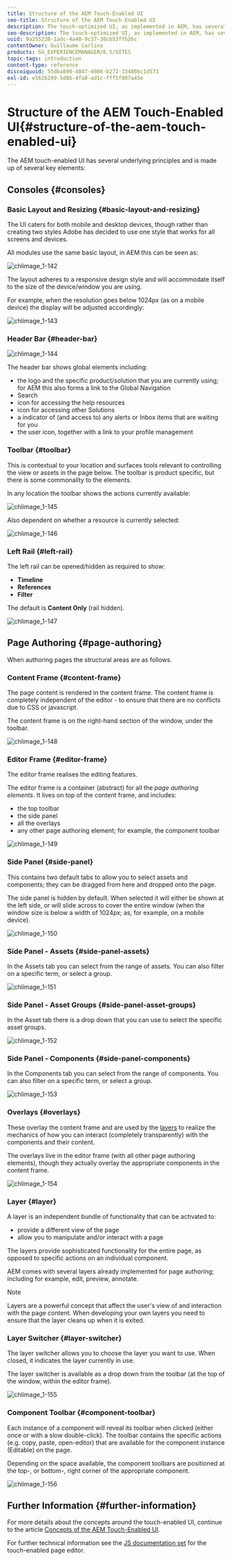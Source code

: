 ```yaml
---
title: Structure of the AEM Touch-Enabled UI
seo-title: Structure of the AEM Touch-Enabled UI
description: The touch-optimized UI, as implemented in AEM, has several underlying principles and is made up of several key elements
seo-description: The touch-optimized UI, as implemented in AEM, has several underlying principles and is made up of several key elements
uuid: 9a255238-1adc-4a40-9c37-30cb53ffb26c
contentOwner: Guillaume Carlino
products: SG_EXPERIENCEMANAGER/6.5/SITES
topic-tags: introduction
content-type: reference
discoiquuid: 55dba890-4847-4986-b272-33480bc1d573
exl-id: e562b289-5d8b-4fa8-ad1c-fff5f807a45e
---
```

# Structure of the AEM Touch-Enabled UI{#structure-of-the-aem-touch-enabled-ui}

The AEM touch-enabled UI has several underlying principles and is made up of several key elements:

## Consoles {#consoles}

### Basic Layout and Resizing {#basic-layout-and-resizing}

The UI caters for both mobile and desktop devices, though rather than creating two styles Adobe has decided to use one style that works for all screens and devices.

All modules use the same basic layout, in AEM this can be seen as:

![chlimage_1-142](assets/chlimage_1-142.png)

The layout adheres to a responsive design style and will accommodate itself to the size of the device/window you are using.

For example, when the resolution goes below 1024px (as on a mobile device) the display will be adjusted accordingly:

![chlimage_1-143](assets/chlimage_1-143.png)

### Header Bar {#header-bar}

![chlimage_1-144](assets/chlimage_1-144.png)

The header bar shows global elements including:

* the logo and the specific product/solution that you are currently using; for AEM this also forms a link to the Global Navigation
* Search
* icon for accessing the help resources
* icon for accessing other Solutions
* a indicator of (and access to) any alerts or Inbox items that are waiting for you
* the user icon, together with a link to your profile management

### Toolbar {#toolbar}

This is contextual to your location and surfaces tools relevant to controlling the view or assets in the page below. The toolbar is product specific, but there is some commonality to the elements.

In any location the toolbar shows the actions currently available:

![chlimage_1-145](assets/chlimage_1-145.png)

Also dependent on whether a resource is currently selected:

![chlimage_1-146](assets/chlimage_1-146.png)

### Left Rail {#left-rail}

The left rail can be opened/hidden as required to show:

* **Timeline**
* **References**
* **Filter**

The default is **Content Only** (rail hidden).

![chlimage_1-147](assets/chlimage_1-147.png)

## Page Authoring {#page-authoring}

When authoring pages the structural areas are as follows.

### Content Frame {#content-frame}

The page content is rendered in the content frame. The content frame is completely independent of the editor - to ensure that there are no conflicts due to CSS or javascript.

The content frame is on the right-hand section of the window, under the toolbar.

![chlimage_1-148](assets/chlimage_1-148.png)

### Editor Frame {#editor-frame}

The editor frame realises the editing features.

The editor frame is a container (abstract) for all the *page authoring elements*. It lives on top of the content frame, and includes:

* the top toolbar
* the side panel
* all the overlays
* any other page authoring element; for example, the component toolbar

![chlimage_1-149](assets/chlimage_1-149.png)

### Side Panel {#side-panel}

This contains two default tabs to allow you to select assets and components; they can be dragged from here and dropped onto the page.

The side panel is hidden by default. When selected it will either be shown at the left side, or will slide across to cover the entire window (when the window size is below a width of 1024px; as, for example, on a mobile device).

![chlimage_1-150](assets/chlimage_1-150.png)

### Side Panel - Assets {#side-panel-assets}

In the Assets tab you can select from the range of assets. You can also filter on a specific term, or select a group.

![chlimage_1-151](assets/chlimage_1-151.png)

### Side Panel - Asset Groups {#side-panel-asset-groups}

In the Asset tab there is a drop down that you can use to select the specific asset groups.

![chlimage_1-152](assets/chlimage_1-152.png)

### Side Panel - Components {#side-panel-components}

In the Components tab you can select from the range of components. You can also filter on a specific term, or select a group.

![chlimage_1-153](assets/chlimage_1-153.png)

### Overlays {#overlays}

These overlay the content frame and are used by the [layers](#layer) to realize the mechanics of how you can interact (completely transparently) with the components and their content.

The overlays live in the editor frame (with all other page authoring elements), though they actually overlay the appropriate components in the content frame.

![chlimage_1-154](assets/chlimage_1-154.png)

### Layer {#layer}

A layer is an independent bundle of functionality that can be activated to:

* provide a different view of the page
* allow you to manipulate and/or interact with a page

The layers provide sophisticated functionality for the entire page, as opposed to specific actions on an individual component.

AEM comes with several layers already implemented for page authoring; including for example, edit, preview, annotate.

>[!NOTE]
>
>Layers are a powerful concept that affect the user's view of and interaction with the page content. When developing your own layers you need to ensure that the layer cleans up when it is exited.

### Layer Switcher {#layer-switcher}

The layer switcher allows you to choose the layer you want to use. When closed, it indicates the layer currently in use.

The layer switcher is available as a drop down from the toolbar (at the top of the window, within the editor frame).

![chlimage_1-155](assets/chlimage_1-155.png)

### Component Toolbar {#component-toolbar}

Each instance of a component will reveal its toolbar when clicked (either once or with a slow double-click). The toolbar contains the specific actions (e.g. copy, paste, open-editor) that are available for the component instance (Editable) on the page.

Depending on the space available, the component toolbars are positioned at the top-, or bottom-, right corner of the appropriate component.

![chlimage_1-156](assets/chlimage_1-156.png)

## Further Information {#further-information}

For more details about the concepts around the touch-enabled UI, continue to the article [Concepts of the AEM Touch-Enabled UI](/help/sites-developing/touch-ui-concepts.md).

For further technical information see the [JS documentation set](https://helpx.adobe.com/experience-manager/6-5/sites/developing/using/reference-materials/jsdoc/ui-touch/editor-core/index.html) for the touch-enabled page editor.
